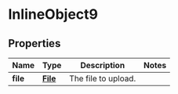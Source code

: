 

# InlineObject9

## Properties

Name | Type | Description | Notes
------------ | ------------- | ------------- | -------------
**file** | [**File**](File.md) | The file to upload. | 



